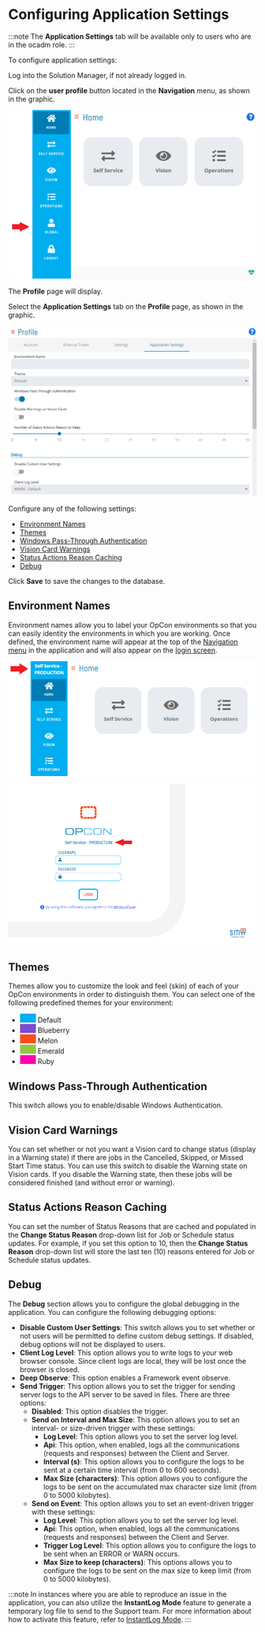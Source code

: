 # Configuring Application Settings

:::note
The **Application Settings** tab will be available only to users who are in the ocadm role.
:::

To configure application settings:

Log into the Solution Manager, if not already logged in.

Click on the **user profile** button located in the **Navigation** menu,
as shown in the graphic.

![User Profile Button](../../../Resources/Images/SM/User-Profile-Button.png "User Profile Button")

The **Profile** page will display.

Select the **Application Settings** tab on the **Profile** page, as
shown in the graphic.

![Profile Application Settings Tab](../../../Resources/Images/SM/Profile-Application-Settings-Tab.png "Profile Application Settings Tab")

Configure any of the following settings:

- [Environment Names](#Environm)
- [Themes](#Themes)
- [Windows Pass-Through Authentication](#Windows)
- [Vision Card Warnings](#Vision)
- [Status Actions Reason Caching](#Status)
- [Debug](#Debug)

Click **Save** to save the changes to the database.

## Environment Names

Environment names allow you to label your OpCon environments so that you
can easily identity the environments in which you are working. Once
defined, the environment name will appear at the top of the [Navigation menu](SM-UI-Layout.md#Navigati) in the application and will also
appear on the [login screen](Logging-In.md#Solution_Manager_Login_Screen).

![Define Environment Name](../../../Resources/Images/SM/Defined-Env-Name.png "Defined Enviroment Name")

![Define Environment Name](../../../Resources/Images/SM/Defined-Env-Name2.png "Defined Enviroment Name")

## Themes

Themes allow you to customize the look and feel (skin) of each of your
OpCon environments in order to distinguish them. You can select one of
the following predefined themes for your environment:

- ![Default Theme     Swatch](../../../Resources/Images/SM/SM-theme_defaultswatch.png "Default Theme Swatch") Default
- ![Blueberry Theme     Swatch](../../../Resources/Images/SM/SM-theme_blueberryswatch.png "Blueberry Theme Swatch") Blueberry
- ![Melon Theme     Swatch](../../../Resources/Images/SM/SM-theme_melonswatch.png "Melon Theme Swatch") Melon
- ![Emerald Theme     Swatch](../../../Resources/Images/SM/SM-theme_emeraldswatch.png "Emerald Theme Swatch") Emerald
- ![Ruby Theme     Swatch](../../../Resources/Images/SM/SM-theme_rubyswatch.png "Ruby Theme Swatch") Ruby

## Windows Pass-Through Authentication

This switch allows you to enable/disable Windows Authentication.

## Vision Card Warnings

You can set whether or not you want a Vision card to change status
(display in a Warning state) if there are jobs in the
Cancelled, Skipped, or Missed Start Time status. You can use this switch to
disable the Warning state on Vision cards. If you disable the Warning
state, then these jobs will be considered finished (and without error or
warning).

## Status Actions Reason Caching

You can set the number of Status Reasons that are cached and populated
in the **Change Status Reason** drop-down list for Job or Schedule
status updates. For example, if you set this option to 10, then the
**Change Status Reason** drop-down list will store the last ten (10)
reasons entered for Job or Schedule status updates.

## Debug

The **Debug** section allows you to configure the global debugging in
the application. You can configure the following debugging options:

- **Disable Custom User Settings**: This switch allows you to set
    whether or not users will be permitted to define custom debug
    settings. If disabled, debug options will not be displayed to users.
- **Client Log Level**: This option allows you to write logs to your
    web browser console. Since client logs are local, they will be lost
    once the browser is closed.
- **Deep Observe**: This option enables a Framework event observe.
- **Send Trigger**: This option allows you to set the trigger for
    sending server logs to the API server to be saved in files. There
    are three options:
  - **Disabled**: This option disables the trigger.
  - **Send on Interval and Max Size**: This option allows you to set
        an interval- or size-driven trigger with these settings:
    - **Log Level**: This option allows you to set the server log
            level.
    - **Api**: This option, when enabled, logs all the
            communications (requests and responses) between the Client
            and Server.
    - **Interval (s)**: This option allows you to configure the
            logs to be sent at a certain time interval (from 0 to 600
            seconds).
    - **Max Size (characters)**: This option allows you to
            configure the logs to be sent on the accumulated max
            character size limit (from 0 to 5000 kilobytes).
  - **Send on Event**: This option allows you to set an event-driven
        trigger with these settings:
    - **Log Level**: This option allows you to set the server log
            level.
    - **Api**: This option, when enabled, logs all the
            communications (requests and responses) between the Client
            and Server.
    - **Trigger Log Level**: This option allows you to configure
            the logs to be sent when an ERROR or WARN occurs.
    - **Max Size to keep (characters)**: This options allows you
            to configure the logs to be sent on the max size to keep
            limit (from 0 to 5000 kilobytes).

:::note
In instances where you are able to reproduce an issue in the application, you can also utilize the **InstantLog Mode** feature to generate a temporary log file to send to the Support team. For more information about how to activate this feature, refer to [InstantLog Mode](SM-UI-Layout.md#InstantLog).
:::
